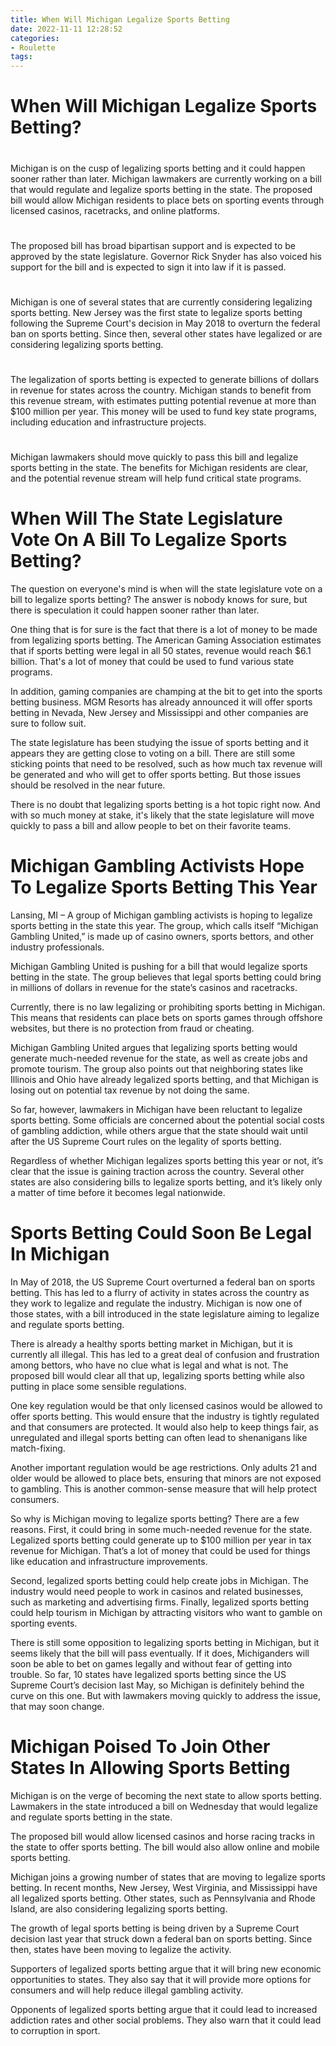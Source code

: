 ```yaml
---
title: When Will Michigan Legalize Sports Betting
date: 2022-11-11 12:28:52
categories:
- Roulette
tags:
---
```



#  When Will Michigan Legalize Sports Betting?

#

Michigan is on the cusp of legalizing sports betting and it could happen sooner rather than later. Michigan lawmakers are currently working on a bill that would regulate and legalize sports betting in the state. The proposed bill would allow Michigan residents to place bets on sporting events through licensed casinos, racetracks, and online platforms.

#

The proposed bill has broad bipartisan support and is expected to be approved by the state legislature. Governor Rick Snyder has also voiced his support for the bill and is expected to sign it into law if it is passed.

#

Michigan is one of several states that are currently considering legalizing sports betting. New Jersey was the first state to legalize sports betting following the Supreme Court's decision in May 2018 to overturn the federal ban on sports betting. Since then, several other states have legalized or are considering legalizing sports betting.

#

The legalization of sports betting is expected to generate billions of dollars in revenue for states across the country. Michigan stands to benefit from this revenue stream, with estimates putting potential revenue at more than $100 million per year. This money will be used to fund key state programs, including education and infrastructure projects.

#


Michigan lawmakers should move quickly to pass this bill and legalize sports betting in the state. The benefits for Michigan residents are clear, and the potential revenue stream will help fund critical state programs.

#  When Will The State Legislature Vote On A Bill To Legalize Sports Betting?

The question on everyone's mind is when will the state legislature vote on a bill to legalize sports betting? The answer is nobody knows for sure, but there is speculation it could happen sooner rather than later.

One thing that is for sure is the fact that there is a lot of money to be made from legalizing sports betting. The American Gaming Association estimates that if sports betting were legal in all 50 states, revenue would reach $6.1 billion. That's a lot of money that could be used to fund various state programs.

In addition, gaming companies are champing at the bit to get into the sports betting business. MGM Resorts has already announced it will offer sports betting in Nevada, New Jersey and Mississippi and other companies are sure to follow suit.

The state legislature has been studying the issue of sports betting and it appears they are getting close to voting on a bill. There are still some sticking points that need to be resolved, such as how much tax revenue will be generated and who will get to offer sports betting. But those issues should be resolved in the near future.

There is no doubt that legalizing sports betting is a hot topic right now. And with so much money at stake, it's likely that the state legislature will move quickly to pass a bill and allow people to bet on their favorite teams.

#  Michigan Gambling Activists Hope To Legalize Sports Betting This Year

 Lansing, MI – A group of Michigan gambling activists is hoping to legalize sports betting in the state this year. The group, which calls itself “Michigan Gambling United,” is made up of casino owners, sports bettors, and other industry professionals.

Michigan Gambling United is pushing for a bill that would legalize sports betting in the state. The group believes that legal sports betting could bring in millions of dollars in revenue for the state’s casinos and racetracks.

Currently, there is no law legalizing or prohibiting sports betting in Michigan. This means that residents can place bets on sports games through offshore websites, but there is no protection from fraud or cheating.

Michigan Gambling United argues that legalizing sports betting would generate much-needed revenue for the state, as well as create jobs and promote tourism. The group also points out that neighboring states like Illinois and Ohio have already legalized sports betting, and that Michigan is losing out on potential tax revenue by not doing the same.

So far, however, lawmakers in Michigan have been reluctant to legalize sports betting. Some officials are concerned about the potential social costs of gambling addiction, while others argue that the state should wait until after the US Supreme Court rules on the legality of sports betting.

Regardless of whether Michigan legalizes sports betting this year or not, it’s clear that the issue is gaining traction across the country. Several other states are also considering bills to legalize sports betting, and it’s likely only a matter of time before it becomes legal nationwide.

#  Sports Betting Could Soon Be Legal In Michigan

In May of 2018, the US Supreme Court overturned a federal ban on sports betting. This has led to a flurry of activity in states across the country as they work to legalize and regulate the industry. Michigan is now one of those states, with a bill introduced in the state legislature aiming to legalize and regulate sports betting.

There is already a healthy sports betting market in Michigan, but it is currently all illegal. This has led to a great deal of confusion and frustration among bettors, who have no clue what is legal and what is not. The proposed bill would clear all that up, legalizing sports betting while also putting in place some sensible regulations.

One key regulation would be that only licensed casinos would be allowed to offer sports betting. This would ensure that the industry is tightly regulated and that consumers are protected. It would also help to keep things fair, as unregulated and illegal sports betting can often lead to shenanigans like match-fixing.

Another important regulation would be age restrictions. Only adults 21 and older would be allowed to place bets, ensuring that minors are not exposed to gambling. This is another common-sense measure that will help protect consumers.

So why is Michigan moving to legalize sports betting? There are a few reasons. First, it could bring in some much-needed revenue for the state. Legalized sports betting could generate up to $100 million per year in tax revenue for Michigan. That’s a lot of money that could be used for things like education and infrastructure improvements.

Second, legalized sports betting could help create jobs in Michigan. The industry would need people to work in casinos and related businesses, such as marketing and advertising firms. Finally, legalized sports betting could help tourism in Michigan by attracting visitors who want to gamble on sporting events.

There is still some opposition to legalizing sports betting in Michigan, but it seems likely that the bill will pass eventually. If it does, Michiganders will soon be able to bet on games legally and without fear of getting into trouble. So far, 10 states have legalized sports betting since the US Supreme Court’s decision last May, so Michigan is definitely behind the curve on this one. But with lawmakers moving quickly to address the issue, that may soon change.

#  Michigan Poised To Join Other States In Allowing Sports Betting

Michigan is on the verge of becoming the next state to allow sports betting. Lawmakers in the state introduced a bill on Wednesday that would legalize and regulate sports betting in the state.

The proposed bill would allow licensed casinos and horse racing tracks in the state to offer sports betting. The bill would also allow online and mobile sports betting.

Michigan joins a growing number of states that are moving to legalize sports betting. In recent months, New Jersey, West Virginia, and Mississippi have all legalized sports betting. Other states, such as Pennsylvania and Rhode Island, are also considering legalizing sports betting.

The growth of legal sports betting is being driven by a Supreme Court decision last year that struck down a federal ban on sports betting. Since then, states have been moving to legalize the activity.

Supporters of legalized sports betting argue that it will bring new economic opportunities to states. They also say that it will provide more options for consumers and will help reduce illegal gambling activity.

Opponents of legalized sports betting argue that it could lead to increased addiction rates and other social problems. They also warn that it could lead to corruption in sport.